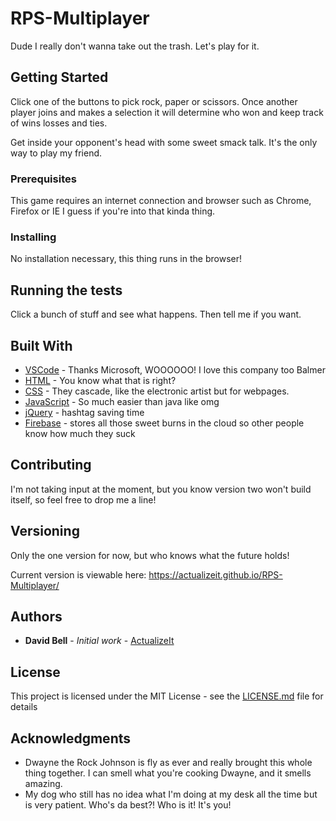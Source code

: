 # RPS-Multiplayer

Dude I really don't wanna take out the trash. Let's play for it.

## Getting Started

Click one of the buttons to pick rock, paper or scissors. Once another player joins and makes a selection it will determine who won and keep track of wins losses and ties.

Get inside your opponent's head with some sweet smack talk. It's the only way to play my friend.

### Prerequisites

This game requires an internet connection and browser such as Chrome, Firefox or IE I guess if you're into that kinda thing.

### Installing

No installation necessary, this thing runs in the browser!

## Running the tests

Click a bunch of stuff and see what happens. Then tell me if you want.

## Built With

* [VSCode](https://code.visualstudio.com/) - Thanks Microsoft, WOOOOOO! I love this company too Balmer
* [HTML](https://en.wikipedia.org/wiki/HTML) - You know what that is right?
* [CSS](https://en.wikipedia.org/wiki/Cascading_Style_Sheets) - They cascade, like the electronic artist but for webpages.
* [JavaScript](https://www.javascript.com/) - So much easier than java like omg
* [jQuery](https://jquery.com/) - hashtag saving time
* [Firebase](https://firebase.google.com/) - stores all those sweet burns in the cloud so other people know how much they suck

## Contributing

I'm not taking input at the moment, but you know version two won't build itself, so feel free to drop me a line!

## Versioning

Only the one version for now, but who knows what the future holds!

Current version is viewable here: https://actualizeit.github.io/RPS-Multiplayer/

## Authors

* **David Bell** - *Initial work* - [ActualizeIt](https://github.com/actualizeit)

## License

This project is licensed under the MIT License - see the [LICENSE.md](LICENSE.md) file for details

## Acknowledgments

* Dwayne the Rock Johnson is fly as ever and really brought this whole thing together. I can smell what you're cooking Dwayne, and it smells amazing.
* My dog who still has no idea what I'm doing at my desk all the time but is very patient. Who's da best?! Who is it! It's you!
